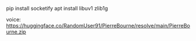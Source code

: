 pip install socketify
apt install libuv1 zlib1g

voice: https://huggingface.co/RandomUser91/PierreBourne/resolve/main/PierreBourne.zip
